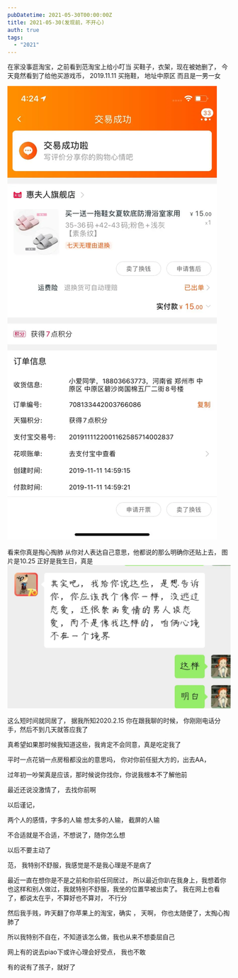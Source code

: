 ```yaml
---
pubDatetime: 2021-05-30T00:00:00Z
title: 2021-05-30(发现前，不开心)
auth: true
tags:
  - "2021"
---
```


在家没事逛淘宝，之前看到范淘宝上给小叮当 买鞋子，衣架，现在被她删了，
今天竟然看到了给他买游戏币， 2019.11.11 买拖鞋， 地址中原区
而且是一男一女

![4b6caae742157a2fce6cef92a6fe7ed.jpg](../../img/6904315-224d9bc42f96d4d4.jpg)

看来你真是掏心掏肺
从你对人表达自己意思，他都说的那么明确你还贴上去， 图片是10.25 正好是我生日，真是
![a2f2b952bdb6476f4bb2584b4691f97.jpg](../../img/6904315-d3ff9c62a75b0827.jpg)

这么短时间就同居了， 据我所知2020.2.15 你在跟我聊的时候， 你刚刚电话分手，然后不到几天就答应我了

真希望如果那时候我知道这些，我肯定不会同意，真是吃定我了

平时一点花销一点房租都没出的意思吗， 你对你前任挺大方的，出去AA，

过年初一吵架真是应该，那时候说你找你，你说我根本不了解他前

最近还说没激情了， 去找你前啊

以后谨记，

两个人的感情，字多的人输
想太多的人输， 截屏的人输

不合适就是不合适，不想说了，随你怎么想

以后不要主动了

范， 我特别不舒服，我感觉是不是我心理是不是病了

最近一直在想你是不是之前和你前任同居过， 所以最近你趴在我身上，我想着你也这样和别人做过，我就特别不舒服，我坐的位置早被出卖了。 我在网上也看了，都说太在乎，不算好也不算对，
不行分

然后我手贱，昨天翻了你苹果上的淘宝，确实 ， 天啊， 你也太随便了，太掏心掏肺了

所以我特别不自在，不知道该怎么做，我也从来不想委屈自己

网上有的说去piao下或许心理会好受点， 我也不敢

有的说有了孩子，就好了
